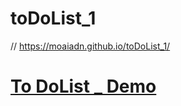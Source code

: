 # toDoList_1


// https://moaiadn.github.io/toDoList_1/

# <a href="https://moaiadn.github.io/toDoList_1/" target="_blank">To DoList _ Demo</a>
